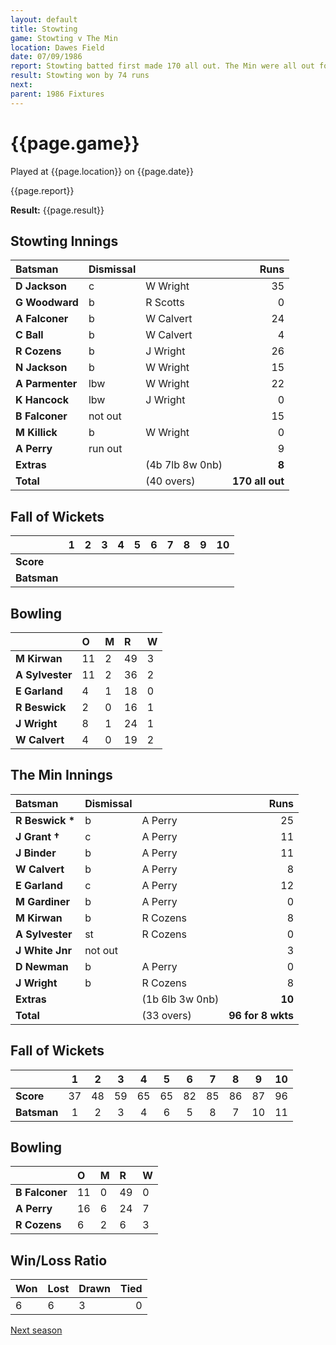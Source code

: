 ```yaml
---
layout: default
title: Stowting
game: Stowting v The Min
location: Dawes Field
date: 07/09/1986
report: Stowting batted first made 170 all out. The Min were all out for 96 in reply.
result: Stowting won by 74 runs
next: 
parent: 1986 Fixtures
---
```


# {{page.game}}

Played at {{page.location}} on {{page.date}}

{{page.report}}

**Result:** {{page.result}}

## Stowting Innings

| Batsman | Dismissal |  | Runs |
|:---|:---|---|---:|
| **D Jackson** | c | W Wright | 35 | 
| **G Woodward** | b | R Scotts | 0 | 
| **A Falconer** | b | W Calvert | 24 | 
| **C Ball** | b | W Calvert | 4 | 
| **R Cozens** | b | J Wright | 26 | 
| **N Jackson** | b | W Wright | 15 | 
| **A Parmenter** | lbw | W Wright | 22 | 
| **K Hancock** | lbw | J Wright | 0 | 
| **B Falconer** | not out |  | 15 | 
| **M Killick** | b | W Wright | 0 | 
| **A Perry** | run out | | 9 | 
| **Extras** | | (4b 7lb 8w 0nb) | **8** | 
| **Total** | | (40 overs) | **170 all out** | 

## Fall of Wickets

| | 1 | 2 | 3 | 4 | 5 | 6 | 7 | 8 | 9 | 10 |
|---|:---:|:---:|:---:|:---:|:---:|:---:|:---:|:---:|:---:|:---:|
| **Score** |  |  |  |  |  |  |  |  |  |  |
| **Batsman** |  |  |  |  |  |  |  |  |  |  |  |

## Bowling

| | O | M | R | W |
|---|:---|:---|:---|:---|
| **M Kirwan** | 11 | 2 | 49 | 3 | 
| **A Sylvester** | 11 | 2 | 36 | 2 | 
| **E Garland** | 4 | 1 | 18 | 0 | 
| **R Beswick** | 2 | 0 | 16 | 1 | 
| **J Wright** | 8 | 1 | 24 | 1 |
| **W Calvert** | 4 | 0 | 19 | 2 | 

## The Min Innings

| Batsman | Dismissal |  | Runs |
|:---|:---|---|---:|
| **R Beswick &#42;** | b | A Perry | 25 | 
| **J Grant &#8224;** | c | A Perry | 11 | 
| **J Binder** | b | A Perry | 11 | 
| **W Calvert** | b  | A Perry | 8 | 
| **E Garland** | c  | A Perry | 12 | 
| **M Gardiner** | b | A Perry | 0 | 
| **M Kirwan** | b | R Cozens | 8 | 
| **A Sylvester** | st | R Cozens | 0 | 
| **J White Jnr** | not out |  | 3 | 
| **D Newman** | b | A Perry | 0 | 
| **J Wright** | b | R Cozens | 8 | 
| **Extras** | | (1b 6lb 3w 0nb) | **10** | 
| **Total** | | (33 overs) | **96 for 8 wkts** | 

## Fall of Wickets

| | 1 | 2 | 3 | 4 | 5 | 6 | 7 | 8 | 9 | 10 |
|---|:---:|:---:|:---:|:---:|:---:|:---:|:---:|:---:|:---:|:---:|
| **Score** | 37 | 48 | 59 | 65 | 65 | 82 | 85 | 86 | 87 | 96 |
| **Batsman** | 1 | 2 | 3 | 4 | 6 | 5 | 8 | 7 | 10 | 11 |

## Bowling

| | O | M | R | W |
|---|:---|:---|:---|:---|
| **B Falconer** | 11 | 0 | 49 | 0 | 
| **A Perry** | 16 | 6 | 24 | 7 | 
| **R Cozens** | 6 | 2 | 6 | 3 | 

## Win/Loss Ratio

| Won | Lost | Drawn | Tied |
|:---|:---|:---|---:|
| 6 | 6 | 3 | 0 |

[Next season](../1987)